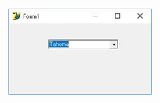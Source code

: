 ![alt tag](https://raw.githubusercontent.com/davidejones/delphi-experiments/master/autocomplete/autocomplete.JPG)